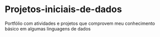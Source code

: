 # Projetos-iniciais-de-dados
Portfólio com atividades e projetos que comprovem meu conhecimento básico em algumas linguagens de dados

